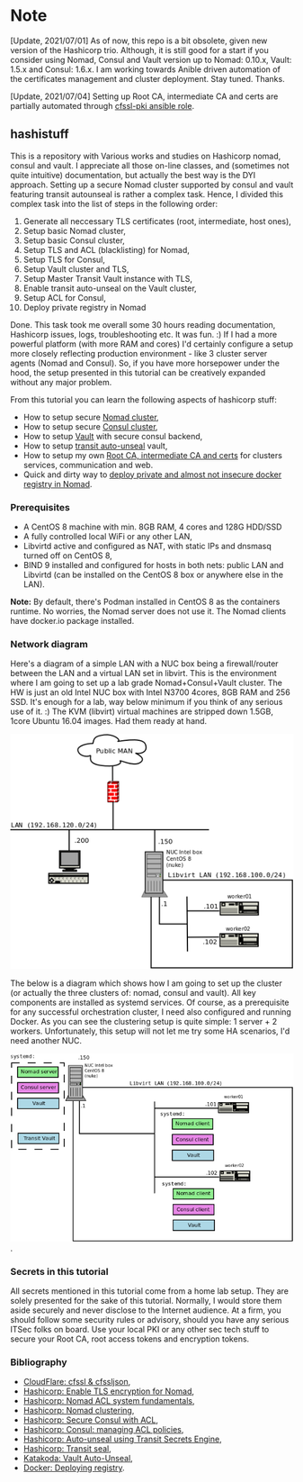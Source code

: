 # Note
[Update, 2021/07/01]
As of now, this repo is a bit obsolete, given new version of the Hashicorp trio. Although, it is still good for a start if you consider using Nomad, Consul and Vault version up to Nomad: 0.10.x, Vault: 1.5.x and Consul: 1.6.x. I am working towards Anible driven automation of the certificates management and cluster deployment. Stay tuned. Thanks.

[Update, 2021/07/04]
Setting up Root CA, intermediate CA and certs are partially automated through [cfssl-pki ansible role](https://github.com/dominikmi/ansible-homelab/tree/main/playbooks/roles/cfssl-pki). 

## hashistuff
This is a repository with Various works and studies on Hashicorp nomad, consul and vault. I appreciate all those on-line classes, and (sometimes not quite intuitive) documentation, but actually the best way is the DYI approach. Setting up a secure Nomad cluster supported by consul and vault featuring transit autounseal is rather a complex task. Hence, I divided this complex task into the list of steps in the following order:

1. Generate all neccessary TLS certificates (root, intermediate, host ones),
2. Setup basic Nomad cluster,
3. Setup basic Consul cluster,
4. Setup TLS and ACL (blacklisting) for Nomad,
5. Setup TLS for Consul,
6. Setup Vault cluster and TLS,
7. Setup Master Transit Vault instance with TLS,
8. Enable transit auto-unseal on the Vault cluster,
9. Setup ACL for Consul,
10. Deploy private registry in Nomad

Done. This task took me overall some 30 hours reading documentation, Hashicorp issues, logs, troubleshooting etc. It was fun. :) If I had a more powerful platform (with more RAM and cores) I'd certainly configure a setup more closely reflecting production environment - like 3 cluster server agents (Nomad and Consul). So, if you have more horsepower under the hood, the setup presented in this tutorial can be creatively expanded without any major problem.

From this tutorial you can learn the following aspects of hashicorp stuff: 

* How to setup secure [Nomad cluster](nomad/README.md),
* How to setup secure [Consul cluster](consul/README.md), 
* How to setup [Vault](vault/README.md) with secure consul backend,
* How to setup [transit auto-unseal](vault/README-transit.md) vault,
* How to setup my own [Root CA, intermediate CA and certs](cfssl/README.md) for clusters services, communication and web.
* Quick and dirty way to [deploy private and almost not insecure docker registry in Nomad](privreg/README.md).

### Prerequisites

* A CentOS 8 machine with min. 8GB RAM, 4 cores and 128G HDD/SSD
* A fully controlled local WiFi or any other LAN,
* Libvirtd active and configured as NAT, with static IPs and dnsmasq turned off on CentOS 8,
* BIND 9 installed and configured for hosts in both nets: public LAN and Libvirtd (can be installed on the CentOS 8 box or anywhere else in the LAN).

__Note:__ By default, there's Podman installed in CentOS 8 as the containers runtime. No worries, the Nomad server does not use it. The Nomad clients have docker.io package installed.

### Network diagram

Here's a diagram of a simple LAN with a NUC box being a firewall/router between the LAN and a virtual LAN set in libvirt. This is the environment where I am going to set up a lab grade Nomad+Consul+Vault cluster.
The HW is just an old Intel NUC box with Intel N3700 4cores, 8GB RAM and 256 SSD. It's enough for a lab, way below minimum if you think of any serious use of it. :) The KVM (libvirt) virtual machines are stripped down 1.5GB, 1core Ubuntu 16.04 images. Had them ready at hand. 

![LAN diagram](pictures/Diagram-LAN.png)

The below is a diagram which shows how I am going to set up the cluster (or actually the three clusters of: nomad, consul and vault). All key components are installed as systemd services. Of course, as a prerequisite for any successful orchestration cluster, I need also configured and running Docker. As you can see the clustering setup is quite simple: 1 server + 2 workers. Unfortunately, this setup will not let me try some HA scenarios, I'd need another NUC.

![Cluster in LAN](pictures/Diagram-cluster-LAN.png).


### Secrets in this tutorial

All secrets mentioned in this tutorial come from a home lab setup. They are solely presented for the sake of this tutorial.  Normally, I would store them aside securely and never disclose to the Internet audience. At a firm, you should follow some security rules or advisory, should you have any serious ITSec folks on board. Use your local PKI or any other sec tech stuff to secure your Root CA, root access tokens and encryption tokens.

### Bibliography

 * [CloudFlare: cfssl & cfssljson](https://github.com/cloudflare/cfssl),
 * [Hashicorp: Enable TLS encryption for Nomad](https://learn.hashicorp.com/nomad/transport-security/enable-tls),
 * [Hashicorp: Nomad ACL system fundamentals](https://learn.hashicorp.com/nomad/acls/fundamentals),
 * [Hashicorp: Nomad clustering](https://learn.hashicorp.com/nomad/getting-started/cluster),
 * [Hashicorp: Secure Consul with ACL](https://learn.hashicorp.com/consul/security-networking/production-acls),
 * [Hashicorp: Consul: managing ACL policies](https://learn.hashicorp.com/consul/security-networking/managing-acl-policies),
 * [Hashicorp: Auto-unseal using Transit Secrets Engine](https://learn.hashicorp.com/vault/operations/autounseal-transit),
 * [Hashicorp: Transit seal](https://www.vaultproject.io/docs/configuration/seal/transit/),
 * [Katakoda: Vault Auto-Unseal](https://www.katacoda.com/hashicorp/scenarios/vault-auto-unseal),
 * [Docker: Deploying registry](https://docs.docker.com/registry/deploying/).
